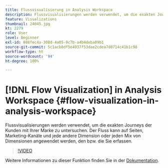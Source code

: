 ```yaml
---
title: Flussvisualisierung in Analysis Workspace
description: Flussvisualisierungen werden verwendet, um die exakten Journeys der Kunden mit Ihrer Marke zu untersuchen. Der Fluss kann auf Seiten, Marketing-Kanäle und jede andere Dimension oder jeden Mix von Dimensionen angewendet werden, den bzw. die Sie erfassen.
feature: Visualizations
thumbnail: 24045.jpg
kt: 2279
role: User
level: Beginner
exl-id: 888fec4a-308d-4a05-9c7b-a4b4deba09b1
source-git-commit: 5c1acb8df5e4937f53dae2cdea7d0714c41b1c98
workflow-type: ht
source-wordcount: '94'
ht-degree: 100%

---
```


# [!DNL Flow Visualization] in Analysis Workspace {#flow-visualization-in-analysis-workspace}

Flussvisualisierungen werden verwendet, um die exakten Journeys der Kunden mit Ihrer Marke zu untersuchen. Der Fluss kann auf Seiten, Marketing-Kanäle und jede andere Dimension oder jeden Mix von Dimensionen angewendet werden, den bzw. die Sie erfassen.

>[!VIDEO](https://video.tv.adobe.com/v/24045/?quality=12&learn=on)

Weitere Informationen zu dieser Funktion finden Sie in der [Dokumentation](https://experienceleague.adobe.com/docs/analytics/analyze/analysis-workspace/visualizations/flow/flow.html?lang=de).
